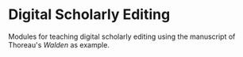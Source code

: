 # Digital Scholarly Editing
Modules for teaching digital scholarly editing using the manuscript of Thoreau's *Walden* as example.
